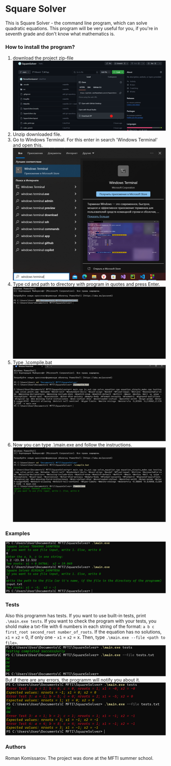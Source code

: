 # Square Solver	
This is Square Solver - the command line program, which can solve quadratic equations.
This program will be very useful for you, if you're in seventh grade and don't know what mathematics is.
### How to install the program?
1. download the project zip-file
![](/zipss.png)
2.	Unzip downloaded file.
3.	Go to Windows Terminal. For this enter in search 'Windows Terminal' and open this. 
![](/winter.png)
4.	Type cd and path to directory with program in quotes and press Enter. 
![](/opdir.png)
5.  Type .\compile.bat
![](/comp.png)
6.	Now you can type .\main.exe and follow the instructions.
![](/mainst.png)
### Examples
![](/ex.png)
### Tests
Also this programm has tests. If you want to use built-in tests, print `.\main.exe tests`. If you want to check the program with your tests, you shold make a txt-file with 6 numbers in each string of the format: `a b c first_root second_root number_of_roots`. If the equation has no solutions, `x1` = `x2` = 0, if only one - `x1` = `x2` = x. Then, type `.\main.exe --file <path to file>`.
![](/test.png)
But if there are any errors, the programm will notify you about it.
![](/errtest.png)
### Authors
Roman Komissarov. The project was done at the MFTI summer school.